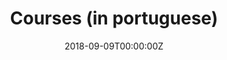 ---
# Course title, summary, and position in the list.
summary: Syllabus and portuguese teaching materials for the courses I teach at the University of Algarve.
weight: 2

# Page metadata.
title: Courses (in portuguese)
date: "2018-09-09T00:00:00Z"
lastmod: "2018-09-09T00:00:00Z"
draft: false  # Is this a draft? true/false
toc: false  # Show table of contents? true/false
type: docs  # Do not modify.

# Add menu entry to sidebar.
# - name: Declare this menu item as a parent with ID `name`.
# - weight: Position of link in menu.
menu:
  disciplinas:
    name: Courses (in portuguese) 
    weight: 1
---